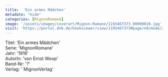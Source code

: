```yaml
---
title:  'Ein armes Mädchen'
metadate: "hide"
categories: [MignonRomane]
image: '/assets/images/coverart/Mignon-Romane/1193467373_00000010.jpg'
visit: 'https://portal.dnb.de/bookviewer/view/1193467373#page/n0/mode/2up'
---
```

Titel: 'Ein armes Mädchen' <br>
Serie: 'MignonRomane' <br>
Jahr: '1916' <br>
AutorIn: 'von Ernst Woop' <br>
Band-Nr: '?' <br>
Verlag: ' MignonVerlag'